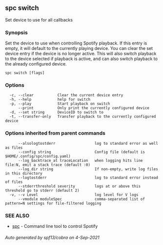 ## spc switch

Set device to use for all callbacks

### Synopsis

Set the device to use when controlling Spotify playback.
If this entry is empty, it will default to the currently playing device.
You can clear the set device entry if the device is no longer active.
This will also switch playback to the device selected if playback is active,
and can also switch playback to the already configured device.

```
spc switch [flags]
```

### Options

```
  -c, --clear           Clear the current device entry
  -h, --help            help for switch
  -p, --play            Start playback on switch
      --print           Only print the currently configured device
  -d, --set string      DeviceID to switch to
  -t, --transfer-only   Transfer playback to the currently configured device
```

### Options inherited from parent commands

```
      --alsologtostderr                  log to standard error as well as files
      --config string                    Config file (default is $HOME/.config/spc/config.yaml)
      --log_backtrace_at traceLocation   when logging hits line file:N, emit a stack trace (default :0)
      --log_dir string                   If non-empty, write log files in this directory
      --logtostderr                      log to standard error instead of files
      --stderrthreshold severity         logs at or above this threshold go to stderr (default 2)
  -v, --v Level                          log level for V logs
      --vmodule moduleSpec               comma-separated list of pattern=N settings for file-filtered logging
```

### SEE ALSO

* [spc](spc.md)	 - Command line tool to control Spotify

###### Auto generated by spf13/cobra on 4-Sep-2021
